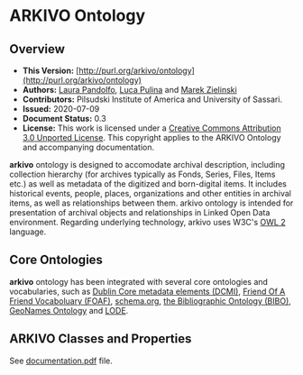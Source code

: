 # ARKIVO Ontology

## Overview

* **This Version:** [http://purl.org/arkivo/ontology](http://purl.org/arkivo/ontology)
* **Authors:** [Laura Pandolfo](mailto:lpandolfo@uniss.it), [Luca Pulina](mailto:lpulina@uniss.it) and [Marek Zielinski](mailto:MZielinski@pilsudski.org)
* **Contributors:** Pilsudski Institute of America and University of Sassari.
* **Issued:** 2020-07-09
* **Document Status:** 0.3
* **License:** This work is licensed under a [Creative Commons Attribution 3.0 Unported License](http://creativecommons.org/licenses/by/3.0/). This copyright applies to the ARKIVO Ontology and accompanying documentation.

**arkivo** ontology is designed to accomodate archival description, including collection hierarchy (for archives typically as Fonds, Series, Files, Items etc.) as well as metadata of the digitized and born-digital items. It includes historical events, people, places, organizations and other entities in archival items, as well as relationships between them. arkivo ontology is intended for presentation of archival objects and relationships in Linked Open Data environment. Regarding underlying technology, arkivo uses W3C's [OWL 2](http://www.w3.org/TR/owl2-overview/) language.

## Core Ontologies

**arkivo** ontology has been integrated with several core ontologies and vocabularies, such as [Dublin Core metadata elements (DCMI)](http://dublincore.org/documents/dcmi-terms/), [Friend Of A Friend Vocaboluary (FOAF)](http://xmlns.com/foaf/spec/), [schema.org](http://schema.org), [the Bibliographic Ontology (BIBO)](http://bibliontology.com), [GeoNames Ontology](http://www.geonames.org/ontology/documentation.html) and [LODE](http://linkedevents.org/ontology/). 

## ARKIVO Classes and Properties

See [documentation.pdf](https://github.com/ArkivoTeam/ARKIVO/blob/master/documentation1.2.pdf) file.
